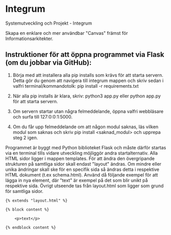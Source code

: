 # Integrum

Systemutveckling och Projekt - Integrum

Skapa en enklare och mer användbar "Canvas" främst för Informationsarkitekter.

Instruktioner för att öppna programmet via Flask (om du jobbar via GitHub):
---------------------------------------------------------------------------
1. Börja med att installera alla pip installs som krävs för att starta servern.
   Detta gör du genom att navigera till integrum mappen och skriv sedan i valfri
   terminal/kommandotolk: pip install -r requirements.txt

2. När alla pip installs är klara, skriv: python3 app.py eller python app.py för att starta servern.
 
3. Om servern startar utan några felmeddelande, öppna valfri webbläsare och surfa till
   127:0:0:1:5000.
   
4. Om du får upp felmeddelande om att någon modul saknas, läs vilken modul som saknas och skriv
   pip install <saknad_modul> och upprepa steg 2 igen.


Programmet är byggt med Python biblioteket Flask och måste därför startas via en terminal tills vidare utveckling möjliggör andra startalternativ.
Alla HTML sidor ligger i mappen templates. För att ändra den övergripande strukturen på samtliga sidor skall endast "layout" ändras. 
Om mindre eller unika ändringar skall ske för en specifik sida så ändras detta i respektive HTML dokument (t.ex schema.html).
Använd då följande exempel för att lägga in nya element, där "text" är exempel på det som blir unikt på respektive sida. Övrigt utseende
tas från layout.html som ligger som grund för samtliga sidor.
    
    {% extends "layout.html" %}
        
    {% block content %}

        <p>text</p>

    {% endblock content %}
    
   
